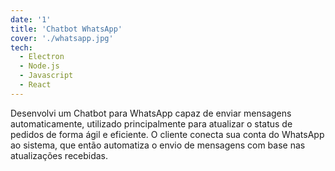 ```yaml
---
date: '1'
title: 'Chatbot WhatsApp'
cover: './whatsapp.jpg'
tech:
  - Electron
  - Node.js
  - Javascript
  - React
---
```


Desenvolvi um Chatbot para WhatsApp capaz de enviar mensagens automaticamente, utilizado principalmente para atualizar o status de pedidos de forma ágil e eficiente. O cliente conecta sua conta do WhatsApp ao sistema, que então automatiza o envio de mensagens com base nas atualizações recebidas.
